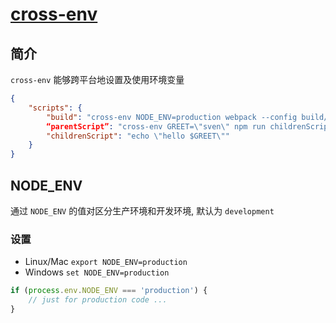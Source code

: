 # [cross-env](https://npm.js.cn/package/cross-env)

## 简介

`cross-env` 能够跨平台地设置及使用环境变量

```json
{
    "scripts": {
        "build": "cross-env NODE_ENV=production webpack --config build/webpack.config.js",
        “parentScript”: "cross-env GREET=\"sven\" npm run childrenScript",
        "childrenScript": "echo \"hello $GREET\""
    }
}
```

## NODE_ENV
通过 `NODE_ENV` 的值对区分生产环境和开发环境, 默认为 `development`

### 设置
- Linux/Mac `export NODE_ENV=production`
- Windows `set NODE_ENV=production`

```javascript
if (process.env.NODE_ENV === 'production') {
    // just for production code ...
}
```
